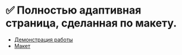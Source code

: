 # :white_check_mark: Полностью адаптивная страница, сделанная по макету.

- [Демонстрация работы](https://interno.pages.dev/)  
- [Макет](https://www.figma.com/file/6DfnHqcXvrOOuIw5yPnW2C/Interno?node-id=0%3A1)

